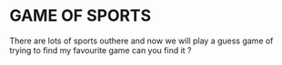 # GAME OF SPORTS

There are lots of sports outhere and now we will play a guess game of trying to find my favourite game  can you find it ?
